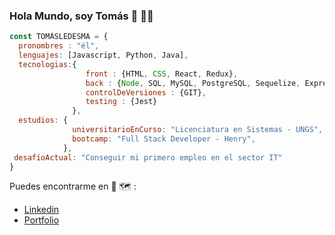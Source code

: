 ### Hola Mundo, soy Tomás 👋 👨‍💻

```javascript
const TOMÁSLEDESMA = {
  pronombres : "él",
  lenguajes: [Javascript, Python, Java],
  tecnologias:{
                 front : {HTML, CSS, React, Redux}, 
                 back : {Node, SQL, MySQL, PostgreSQL, Sequelize, Express}, 
                 controlDeVersiones : {GIT}, 
                 testing : {Jest}
              },
  estudios: {
              universitarioEnCurso: "Licenciatura en Sistemas - UNGS",
              bootcamp: "Full Stack Developer - Henry",
            },
 desafíoActual: "Conseguir mi primero empleo en el sector IT"
}
```
Puedes encontrarme en 📱 🗺️ :
- [Linkedin](https://www.linkedin.com/in/ptomasledesma-fullstack/)
- [Portfolio](https://tomasld13.github.io/portfolio/)

<!--
**tomasld13/tomasld13** is a ✨ _special_ ✨ repository because its `README.md` (this file) appears on your GitHub profile.

Here are some ideas to get you started:

- 🔭 I’m currently working on ...
- 🌱 I’m currently learning ...
- 👯 I’m looking to collaborate on ...
- 🤔 I’m looking for help with ...
- 💬 Ask me about ...
- 📫 How to reach me: ...
- 😄 Pronouns: ...
- ⚡ Fun fact: ...
-->
